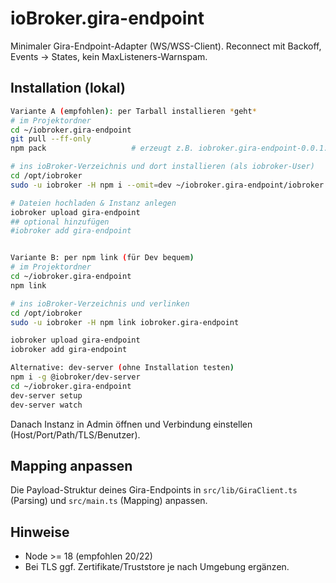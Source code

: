 # ioBroker.gira-endpoint

Minimaler Gira-Endpoint-Adapter (WS/WSS-Client). Reconnect mit Backoff, Events → States, kein MaxListeners-Warnspam.

## Installation (lokal)

```bash
Variante A (empfohlen): per Tarball installieren *geht*
# im Projektordner
cd ~/iobroker.gira-endpoint
git pull --ff-only
npm pack                   # erzeugt z.B. iobroker.gira-endpoint-0.0.1.tgz

# ins ioBroker-Verzeichnis und dort installieren (als iobroker-User)
cd /opt/iobroker
sudo -u iobroker -H npm i --omit=dev ~/iobroker.gira-endpoint/iobroker.gira-endpoint-0.0.1.tgz

# Dateien hochladen & Instanz anlegen
iobroker upload gira-endpoint
## optional hinzufügen
#iobroker add gira-endpoint


Variante B: per npm link (für Dev bequem)
# im Projektordner
cd ~/iobroker.gira-endpoint
npm link

# ins ioBroker-Verzeichnis und verlinken
cd /opt/iobroker
sudo -u iobroker -H npm link iobroker.gira-endpoint

iobroker upload gira-endpoint
iobroker add gira-endpoint

Alternative: dev-server (ohne Installation testen)
npm i -g @iobroker/dev-server
cd ~/iobroker.gira-endpoint
dev-server setup
dev-server watch

```

Danach Instanz in Admin öffnen und Verbindung einstellen (Host/Port/Path/TLS/Benutzer).

## Mapping anpassen

Die Payload-Struktur deines Gira-Endpoints in `src/lib/GiraClient.ts` (Parsing) und `src/main.ts` (Mapping) anpassen.

## Hinweise

- Node >= 18 (empfohlen 20/22)
- Bei TLS ggf. Zertifikate/Truststore je nach Umgebung ergänzen.
